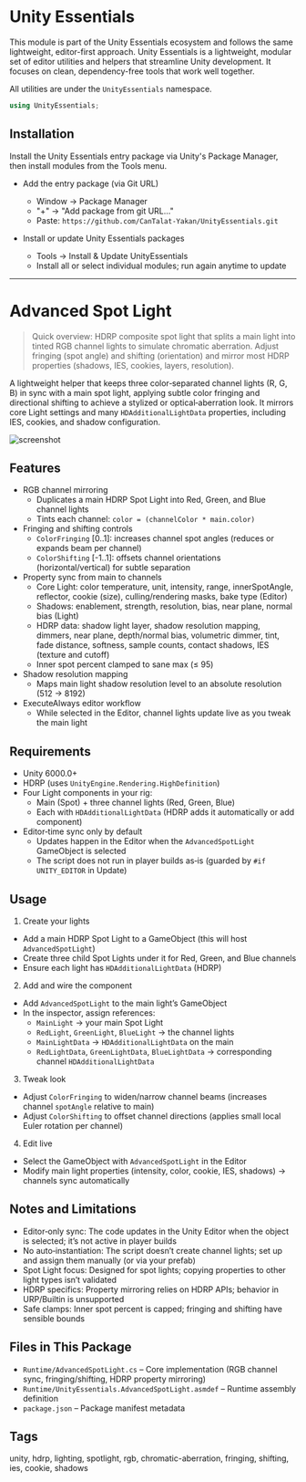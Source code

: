 # Unity Essentials

This module is part of the Unity Essentials ecosystem and follows the same lightweight, editor-first approach.
Unity Essentials is a lightweight, modular set of editor utilities and helpers that streamline Unity development. It focuses on clean, dependency-free tools that work well together.

All utilities are under the `UnityEssentials` namespace.

```csharp
using UnityEssentials;
```

## Installation

Install the Unity Essentials entry package via Unity's Package Manager, then install modules from the Tools menu.

- Add the entry package (via Git URL)
    - Window → Package Manager
    - "+" → "Add package from git URL…"
    - Paste: `https://github.com/CanTalat-Yakan/UnityEssentials.git`

- Install or update Unity Essentials packages
    - Tools → Install & Update UnityEssentials
    - Install all or select individual modules; run again anytime to update

---

# Advanced Spot Light

> Quick overview: HDRP composite spot light that splits a main light into tinted RGB channel lights to simulate chromatic aberration. Adjust fringing (spot angle) and shifting (orientation) and mirror most HDRP properties (shadows, IES, cookies, layers, resolution).

A lightweight helper that keeps three color‑separated channel lights (R, G, B) in sync with a main spot light, applying subtle color fringing and directional shifting to achieve a stylized or optical‑aberration look. It mirrors core Light settings and many `HDAdditionalLightData` properties, including IES, cookies, and shadow configuration.

![screenshot](Documentation/Screenshot.png)

## Features
- RGB channel mirroring
  - Duplicates a main HDRP Spot Light into Red, Green, and Blue channel lights
  - Tints each channel: `color = (channelColor * main.color)`
- Fringing and shifting controls
  - `ColorFringing` [0..1]: increases channel spot angles (reduces or expands beam per channel)
  - `ColorShifting` [-1..1]: offsets channel orientations (horizontal/vertical) for subtle separation
- Property sync from main to channels
  - Core Light: color temperature, unit, intensity, range, innerSpotAngle, reflector, cookie (size), culling/rendering masks, bake type (Editor)
  - Shadows: enablement, strength, resolution, bias, near plane, normal bias (Light)
  - HDRP data: shadow light layer, shadow resolution mapping, dimmers, near plane, depth/normal bias, volumetric dimmer, tint, fade distance, softness, sample counts, contact shadows, IES (texture and cutoff)
  - Inner spot percent clamped to sane max (≤ 95)
- Shadow resolution mapping
  - Maps main light shadow resolution level to an absolute resolution (512 → 8192)
- ExecuteAlways editor workflow
  - While selected in the Editor, channel lights update live as you tweak the main light

## Requirements
- Unity 6000.0+
- HDRP (uses `UnityEngine.Rendering.HighDefinition`)
- Four Light components in your rig:
  - Main (Spot) + three channel lights (Red, Green, Blue)
  - Each with `HDAdditionalLightData` (HDRP adds it automatically or add component)
- Editor‑time sync only by default
  - Updates happen in the Editor when the `AdvancedSpotLight` GameObject is selected
  - The script does not run in player builds as‑is (guarded by `#if UNITY_EDITOR` in Update)

## Usage

1) Create your lights
- Add a main HDRP Spot Light to a GameObject (this will host `AdvancedSpotLight`)
- Create three child Spot Lights under it for Red, Green, and Blue channels
- Ensure each light has `HDAdditionalLightData` (HDRP)

2) Add and wire the component
- Add `AdvancedSpotLight` to the main light’s GameObject
- In the inspector, assign references:
  - `MainLight` → your main Spot Light
  - `RedLight`, `GreenLight`, `BlueLight` → the channel lights
  - `MainLightData` → `HDAdditionalLightData` on the main
  - `RedLightData`, `GreenLightData`, `BlueLightData` → corresponding channel `HDAdditionalLightData`

3) Tweak look
- Adjust `ColorFringing` to widen/narrow channel beams (increases channel `spotAngle` relative to main)
- Adjust `ColorShifting` to offset channel directions (applies small local Euler rotation per channel)

4) Edit live
- Select the GameObject with `AdvancedSpotLight` in the Editor
- Modify main light properties (intensity, color, cookie, IES, shadows) → channels sync automatically

## Notes and Limitations
- Editor‑only sync: The code updates in the Unity Editor when the object is selected; it’s not active in player builds
- No auto‑instantiation: The script doesn’t create channel lights; set up and assign them manually (or via your prefab)
- Spot Light focus: Designed for spot lights; copying properties to other light types isn’t validated
- HDRP specifics: Property mirroring relies on HDRP APIs; behavior in URP/Builtin is unsupported
- Safe clamps: Inner spot percent is capped; fringing and shifting have sensible bounds

## Files in This Package
- `Runtime/AdvancedSpotLight.cs` – Core implementation (RGB channel sync, fringing/shifting, HDRP property mirroring)
- `Runtime/UnityEssentials.AdvancedSpotLight.asmdef` – Runtime assembly definition
- `package.json` – Package manifest metadata

## Tags
unity, hdrp, lighting, spotlight, rgb, chromatic-aberration, fringing, shifting, ies, cookie, shadows
